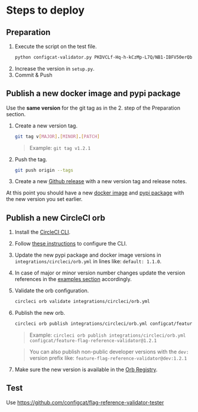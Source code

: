 # Steps to deploy
## Preparation
1. Execute the script on the test file.
   ```bash
   python configcat-validator.py PKDVCLf-Hq-h-kCzMp-L7Q/NB1-IBFV50erQbSn7DXGIw ./sample_to_scan -v
   ```
2. Increase the version in `setup.py`.
3. Commit & Push

## Publish a new docker image and pypi package
Use the **same version** for the git tag as in the 2. step of the Preparation section.
1. Create a new version tag.
   ```bash
   git tag v[MAJOR].[MINOR].[PATCH]
   ```
   > Example: `git tag v1.2.1`
2. Push the tag.
   ```bash
   git push origin --tags
   ```
3. Create a new [Github release](https://github.com/configcat/feature-flag-reference-validator/releases) with a new version tag and release notes.

At this point you should have a new [docker image](https://cloud.docker.com/u/configcat/repository/docker/configcat/feature-flag-reference-validator) and [pypi package](https://pypi.org/project/configcat-flag-reference-validator) with the new version you set earlier.

## Publish a new CircleCI orb
1. Install the [CircleCI CLI](https://circleci.com/docs/2.0/local-cli/#quick-installation).
2. Follow [these instructions](https://circleci.com/docs/2.0/local-cli/#configuring-the-cli) to configure the CLI.
3. Update the new pypi package and docker image versions in `integrations/circleci/orb.yml` in lines like: `default: 1.1.0`.
4. In case of major or minor version number changes update the version references in the [examples section](https://github.com/configcat/feature-flag-reference-validator/blob/master/integrations/circleci/orb.yml#L11) accordingly.
5. Validate the orb configuration.
   ```bash
   circleci orb validate integrations/circleci/orb.yml
   ```
6. Publish the new orb.
   ```bash
   circleci orb publish integrations/circleci/orb.yml configcat/feature-flag-reference-validator@[MAJOR].[MINOR].[PATCH]
   ```
   > Example: `circleci orb publish integrations/circleci/orb.yml configcat/feature-flag-reference-validator@1.2.1`
   
   > You can also publish non-public developer versions with the `dev:` version prefix like: `feature-flag-reference-validator@dev:1.2.1`
7. Make sure the new version is available in the [Orb Registry](https://circleci.com/orbs/registry/orb/configcat/feature-flag-reference-validator).

## Test
Use https://github.com/configcat/flag-reference-validator-tester
